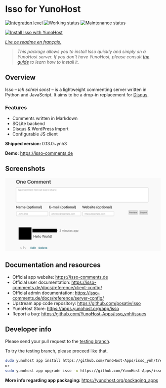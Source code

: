 <!--
N.B.: This README was automatically generated by https://github.com/YunoHost/apps/tree/master/tools/README-generator
It shall NOT be edited by hand.
-->

# Isso for YunoHost

[![Integration level](https://dash.yunohost.org/integration/isso.svg)](https://dash.yunohost.org/appci/app/isso) ![Working status](https://ci-apps.yunohost.org/ci/badges/isso.status.svg) ![Maintenance status](https://ci-apps.yunohost.org/ci/badges/isso.maintain.svg)

[![Install Isso with YunoHost](https://install-app.yunohost.org/install-with-yunohost.svg)](https://install-app.yunohost.org/?app=isso)

*[Lire ce readme en français.](./README_fr.md)*

> *This package allows you to install Isso quickly and simply on a YunoHost server.
If you don't have YunoHost, please consult [the guide](https://yunohost.org/#/install) to learn how to install it.*

## Overview

Isso – *Ich schrei sonst* – is a lightweight commenting server written in Python and JavaScript. It aims to be a drop-in replacement for
[Disqus](http://disqus.com).

### Features

- Comments written in Markdown
- SQLite backend
- Disqus & WordPress Import
- Configurable JS client 

**Shipped version:** 0.13.0~ynh3

**Demo:** https://isso-comments.de

## Screenshots

![Screenshot of Isso](./doc/screenshots/example.jpg)

## Documentation and resources

* Official app website: <https://isso-comments.de>
* Official user documentation: <https://isso-comments.de/docs/reference/client-config/>
* Official admin documentation: <https://isso-comments.de/docs/reference/server-config/>
* Upstream app code repository: <https://github.com/posativ/isso>
* YunoHost Store: <https://apps.yunohost.org/app/isso>
* Report a bug: <https://github.com/YunoHost-Apps/isso_ynh/issues>

## Developer info

Please send your pull request to the [testing branch](https://github.com/YunoHost-Apps/isso_ynh/tree/testing).

To try the testing branch, please proceed like that.

``` bash
sudo yunohost app install https://github.com/YunoHost-Apps/isso_ynh/tree/testing --debug
or
sudo yunohost app upgrade isso -u https://github.com/YunoHost-Apps/isso_ynh/tree/testing --debug
```

**More info regarding app packaging:** <https://yunohost.org/packaging_apps>
